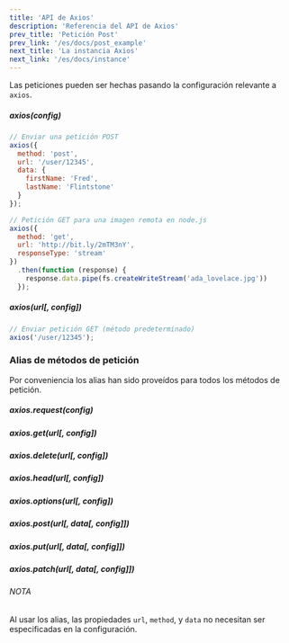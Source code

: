 ```yaml
---
title: 'API de Axios'
description: 'Referencia del API de Axios'
prev_title: 'Petición Post'
prev_link: '/es/docs/post_example'
next_title: 'La instancia Axios'
next_link: '/es/docs/instance'
---
```


Las peticiones pueden ser hechas pasando la configuración relevante a `axios`.

##### axios(config)

```js
// Enviar una petición POST
axios({
  method: 'post',
  url: '/user/12345',
  data: {
    firstName: 'Fred',
    lastName: 'Flintstone'
  }
});
```

```js
// Petición GET para una imagen remota en node.js
axios({
  method: 'get',
  url: 'http://bit.ly/2mTM3nY',
  responseType: 'stream'
})
  .then(function (response) {
    response.data.pipe(fs.createWriteStream('ada_lovelace.jpg'))
  });
```

##### axios(url[, config])

```js
// Enviar petición GET (método predeterminado)
axios('/user/12345');
```

### Alias de métodos de petición

Por conveniencia los alias han sido proveídos para todos los métodos de petición.

##### axios.request(config)
##### axios.get(url[, config])
##### axios.delete(url[, config])
##### axios.head(url[, config])
##### axios.options(url[, config])
##### axios.post(url[, data[, config]])
##### axios.put(url[, data[, config]])

##### axios.patch(url[, data[, config]])

###### NOTA
Al usar los alias, las propiedades `url`, `method`, y `data` no necesitan ser especificadas en la configuración.
